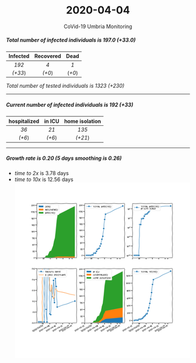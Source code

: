 <div align='center'>

# 2020-04-04
CoVid-19 Umbria Monitoring
</div>

##### Total number of infected individuals is 197.0 (+33.0)
Infected | Recovered | Dead
:---: | :---: | :---:
*192* | *4* | *1*
*(+33*) | *(+0*) | (*+0*)

*Total number of tested individuals is 1323 (+230)*
***
##### Current number of infected individuals is 192 (+33)
hospitalized | in ICU | home isolation
:---: | :---: | :---:
*36* |*21* |*135*
*(+6*) |*(+6*) |*(+21*)
***
##### Growth rate is 0.20 (5 days smoothing is 0.26)
- *time to 2x* is 3.78 days
- *time to 10x* is 12.56 days
![stats][stats]

[stats]: stats_Umbria.png
